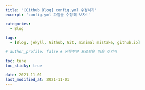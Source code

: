 ```yaml
---
title: '[Github Blog] config.yml 수정하기'
excerpt: 'config.yml 파일을 수정해 보자!'

categories:
  - Blog

tags:
  - [Blog, jekyll, Github, Git, minimal mistake, github.io]

# author_profile: false # 왼쪽부분 프로필을 띄울 것인지

toc: ture
toc_sticky: true

date: 2021-11-01
last_modified_at: 2021-11-01
---
```

